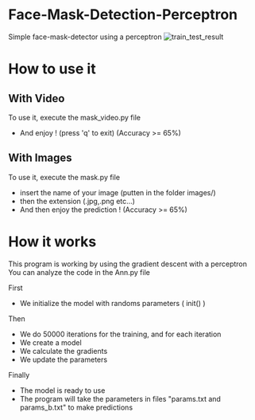 # Face-Mask-Detection-Perceptron
Simple face-mask-detector using a perceptron
![train_test_result](https://user-images.githubusercontent.com/68500496/147692599-91395275-c2dd-4f83-b2b1-5b079cef3bba.png)

# How to use it
## With Video
To use it, execute the mask_video.py file
  - And enjoy ! (press 'q' to exit)
(Accuracy >= 65%)
## With Images
To use it, execute the mask.py file
  - insert the name of your image (putten in the folder images/) 
  - then the extension (.jpg,.png etc...)
  - And then enjoy the prediction ! 
(Accuracy >= 65%)

# How it works
This program is working by using the gradient descent with a perceptron
You can analyze the code in the Ann.py file

First 
  - We initialize the model with randoms parameters ( init() ) 
  
Then   
  - We do 50000 iterations for the training, and for each iteration 
  - We create a model
  - We calculate the gradients
  - We update the parameters 
  
Finally
  - The model is ready to use
  - The program will take the parameters in files "params.txt and params_b.txt" to make predictions

